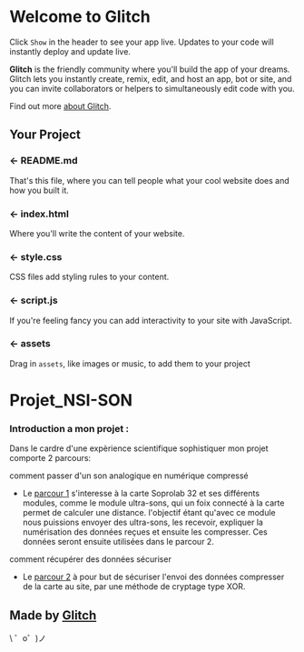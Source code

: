 Welcome to Glitch
=================

Click `Show` in the header to see your app live. Updates to your code will instantly deploy and update live.

**Glitch** is the friendly community where you'll build the app of your dreams. Glitch lets you instantly create, remix, edit, and host an app, bot or site, and you can invite collaborators or helpers to simultaneously edit code with you.

Find out more [about Glitch](https://glitch.com/about).


Your Project
------------

### ← README.md

That's this file, where you can tell people what your cool website does and how you built it.

### ← index.html

Where you'll write the content of your website. 

### ← style.css

CSS files add styling rules to your content.

### ← script.js

If you're feeling fancy you can add interactivity to your site with JavaScript.

### ← assets

Drag in `assets`, like images or music, to add them to your project
# Projet_NSI-SON
### Introduction a mon projet :
Dans le cardre d'une expèrience scientifique sophistiquer
mon projet comporte 2 parcours:

comment passer d'un son analogique en numérique compressé
- Le [parcour 1](https://sound-and-security.glitch.me/) s'interesse à la carte Soprolab 32 et ses différents modules, comme le module ultra-sons, qui un foix connecté à la carte permet de calculer une distance. l'objectif étant qu'avec ce module nous puissions envoyer des ultra-sons, les recevoir, expliquer la numérisation des données reçues et ensuite les compresser. Ces données seront ensuite utilisées dans le parcour 2.

comment récupérer des données sécuriser
- Le [parcour 2](https://pickled-victorious-prepared.glitch.me/footer) à pour but de sécuriser l'envoi des données compresser de la carte au site, par une méthode de cryptage type XOR.

Made by [Glitch](https://glitch.com/)
-------------------

\ ゜o゜)ノ
